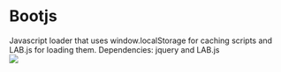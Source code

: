 Bootjs
======

Javascript loader that uses window.localStorage for caching scripts and LAB.js for loading them.
Dependencies: jquery and LAB.js
<br>
<img src="http://blog.rememberthemilk.com/img/ninja.png">